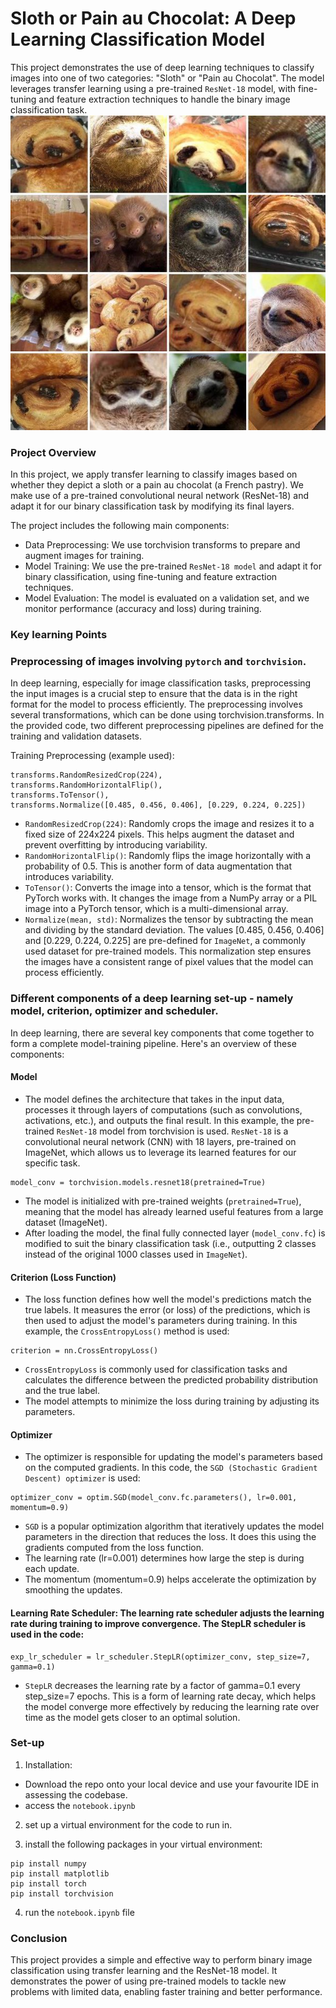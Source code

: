 # Sloth or Pain au Chocolat: A Deep Learning Classification Model
This project demonstrates the use of deep learning techniques to classify images into one of two categories: "Sloth" or "Pain au Chocolat". The model leverages transfer learning using a pre-trained `ResNet-18` model, with fine-tuning and feature extraction techniques to handle the binary image classification task.
![Sloth or Pain au Chocolat](./sloth_or_pastry_README.jpg)

### Project Overview
In this project, we apply transfer learning to classify images based on whether they depict a sloth or a pain au chocolat (a French pastry). We make use of a pre-trained convolutional neural network (ResNet-18) and adapt it for our binary classification task by modifying its final layers.

The project includes the following main components:
* Data Preprocessing: We use torchvision transforms to prepare and augment images for training.
* Model Training: We use the pre-trained `ResNet-18 model` and adapt it for binary classification, using fine-tuning and feature extraction techniques.
* Model Evaluation: The model is evaluated on a validation set, and we monitor performance (accuracy and loss) during training.

### Key learning Points 

### Preprocessing of images involving `pytorch` and `torchvision`.

In deep learning, especially for image classification tasks, preprocessing the input images is a crucial step to ensure that the data is in the right format for the model to process efficiently. The preprocessing involves several transformations, which can be done using torchvision.transforms. In the provided code, two different preprocessing pipelines are defined for the training and validation datasets.

Training Preprocessing (example used): 
```
transforms.RandomResizedCrop(224),
transforms.RandomHorizontalFlip(),
transforms.ToTensor(),
transforms.Normalize([0.485, 0.456, 0.406], [0.229, 0.224, 0.225])
```
   * `RandomResizedCrop(224)`: Randomly crops the image and resizes it to a fixed size of 224x224 pixels. This helps augment the dataset and prevent overfitting by introducing variability.
   * `RandomHorizontalFlip()`: Randomly flips the image horizontally with a probability of 0.5. This is another form of data augmentation that introduces variability.
   * `ToTensor()`: Converts the image into a tensor, which is the format that PyTorch works with. It changes the image from a NumPy array or a PIL image into a PyTorch tensor, which is a multi-dimensional array.
   * `Normalize(mean, std)`: Normalizes the tensor by subtracting the mean and dividing by the standard deviation. The values [0.485, 0.456, 0.406] and [0.229, 0.224, 0.225] are pre-defined for `ImageNet`, a commonly used dataset for pre-trained models. This normalization step ensures the images have a consistent range of pixel values that the model can process efficiently.

### Different components of a deep learning set-up - namely model, criterion, optimizer and scheduler. 
In deep learning, there are several key components that come together to form a complete model-training pipeline. Here's an overview of these components:

#### Model
* The model defines the architecture that takes in the input data, processes it through layers of computations (such as convolutions, activations, etc.), and outputs the final result. In this example, the pre-trained `ResNet-18` model from torchvision is used. `ResNet-18` is a convolutional neural network (CNN) with 18 layers, pre-trained on ImageNet, which allows us to leverage its learned features for our specific task.
```
model_conv = torchvision.models.resnet18(pretrained=True)
```
   * The model is initialized with pre-trained weights (`pretrained=True`), meaning that the model has already learned useful features from a large dataset (ImageNet).
   * After loading the model, the final fully connected layer (`model_conv.fc`) is modified to suit the binary classification task (i.e., outputting 2 classes instead of the original 1000 classes used in `ImageNet`).

#### Criterion (Loss Function)
* The loss function defines how well the model's predictions match the true labels. It measures the error (or loss) of the predictions, which is then used to adjust the model's parameters during training. In this example, the `CrossEntropyLoss()` method is used:
```
criterion = nn.CrossEntropyLoss()
```
   * `CrossEntropyLoss` is commonly used for classification tasks and calculates the difference between the predicted probability distribution and the true label.
   * The model attempts to minimize the loss during training by adjusting its parameters.

#### Optimizer
* The optimizer is responsible for updating the model's parameters based on the computed gradients. In this code, the `SGD (Stochastic Gradient Descent) optimizer` is used:
```
optimizer_conv = optim.SGD(model_conv.fc.parameters(), lr=0.001, momentum=0.9)
```
   * `SGD` is a popular optimization algorithm that iteratively updates the model parameters in the direction that reduces the loss. It does this using the gradients computed from the loss function.
   * The learning rate (lr=0.001) determines how large the step is during each update.
   * The momentum (momentum=0.9) helps accelerate the optimization by smoothing the updates.

#### Learning Rate Scheduler: The learning rate scheduler adjusts the learning rate during training to improve convergence. The StepLR scheduler is used in the code:
```
exp_lr_scheduler = lr_scheduler.StepLR(optimizer_conv, step_size=7, gamma=0.1)
```
   * `StepLR` decreases the learning rate by a factor of gamma=0.1 every step_size=7 epochs. This is a form of learning rate decay, which helps the model converge more effectively by reducing the learning rate over time as the model gets closer to an optimal solution.

### Set-up 
1. Installation:
* Download the repo onto your local device and use your favourite IDE in assessing the codebase. 
* access the `notebook.ipynb`

2. set up a virtual environment for the code to run in.

3. install the following packages in your virtual environment: 
```
pip install numpy
pip install matplotlib
pip install torch
pip install torchvision
```

4. run the `notebook.ipynb` file 

### Conclusion
This project provides a simple and effective way to perform binary image classification using transfer learning and the ResNet-18 model. It demonstrates the power of using pre-trained models to tackle new problems with limited data, enabling faster training and better performance.

